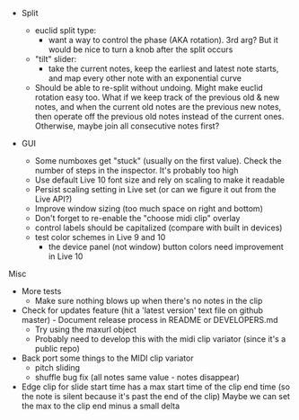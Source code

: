 - Split
  - euclid split type:
    - want a way to control the phase (AKA rotation). 3rd arg? But it would be nice to turn a knob after the split occurs
  - "tilt" slider:
    - take the current notes, keep the earliest and latest note starts, and map every other note with an exponential curve
  - Should be able to re-split without undoing. Might make euclid rotation easy too.
    What if we keep track of the previous old & new notes, and when the current old notes are the previous new notes, then
    operate off the previous old notes instead of the current ones. Otherwise, maybe join all consecutive notes first?

- GUI
  - Some numboxes get "stuck" (usually on the first value). Check the number of steps in the inspector. It's probably too high
  - Use default Live 10 font size and rely on scaling to make it readable
  - Persist scaling setting in Live set (or can we figure it out from the Live API?)
  - Improve window sizing (too much space on right and bottom)
  - Don't forget to re-enable the "choose midi clip" overlay
  - control labels should be capitalized (compare with built in devices)
  - test color schemes in Live 9 and 10
    - the device panel (not window) button colors need improvement in Live 10

Misc
  - More tests
     - Make sure nothing blows up when there's no notes in the clip
  - Check for updates feature (hit a 'latest version' text file on github master) - Document release process in README or DEVELOPERS.md
    - Try using the maxurl object
    - Probably need to develop this with the midi clip variator (since it's a public repo)
  - Back port some things to the MIDI clip variator
    - pitch sliding
    - shuffle bug fix (all notes same value - notes disappear)
  - Edge clip for slide start time has a max start time of the clip end time (so the note is silent because it's past the end of the clip)
    Maybe we can set the max to the clip end minus a small delta
